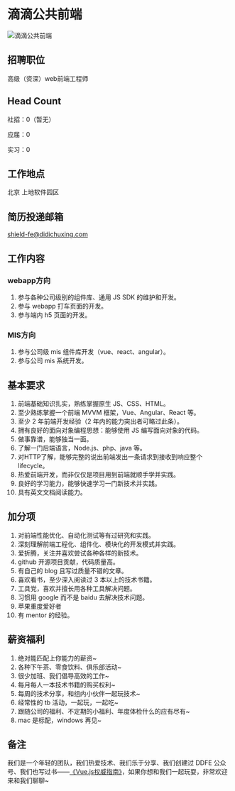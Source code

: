 # 滴滴公共前端
![滴滴公共前端](http://static.galileo.xiaojukeji.com/static/tms/shield/ddfe.jpg)

## 招聘职位

高级（资深）web前端工程师

## Head Count
社招：0（暂无）

应届：0

实习：0

## 工作地点
北京 上地软件园区

## 简历投递邮箱
shield-fe@didichuxing.com

## 工作内容

### webapp方向
 1. 参与各种公司级别的组件库、通用 JS SDK 的维护和开发。
 2. 参与 webapp 打车页面的开发。
 3. 参与端内 h5 页面的开发。

### MIS方向
 1. 参与公司级 mis 组件库开发（vue、react、angular）。
 2. 参与公司 mis 系统开发。

## 基本要求
 1. 前端基础知识扎实，熟练掌握原生 JS、CSS、HTML。
 2. 至少熟练掌握一个前端 MVVM 框架，Vue、Angular、React 等。
 3. 至少 2 年前端开发经验（2 年内的能力突出者可略过此条）。
 4. 拥有良好的面向对象编程思想：能够使用 JS 编写面向对象的代码。
 5. 做事靠谱，能够独当一面。
 6. 了解一门后端语言，Node.js、php、java 等。
 7. 对HTTP了解，能够完整的说出前端发出一条请求到接收到响应整个 lifecycle。
 8. 热爱前端开发，而非仅仅是项目用到前端就顺手学并实践。
 9. 良好的学习能力，能够快速学习一门新技术并实践。
 10. 具有英文文档阅读能力。

## 加分项

 1. 对前端性能优化、自动化测试等有过研究和实践。
 2. 深刻理解前端工程化、组件化、模块化的开发模式并实践。
 2. 爱折腾，关注并喜欢尝试各种各样的新技术。
 4. github 开源项目贡献，代码质量高。
 5. 有自己的 blog 且写过质量不错的文章。
 6. 喜欢看书，至少深入阅读过 3 本以上的技术书籍。
 7. 工具党，喜欢并擅长用各种工具解决问题。
 8. 习惯用 google 而不是 baidu 去解决技术问题。
 9. 苹果重度爱好者
 10. 有 mentor 的经验。

## 薪资福利

 1. 绝对能匹配上你能力的薪资~
 2. 各种下午茶、零食饮料、俱乐部活动~
 3. 很少加班、我们倡导高效的工作~
 4. 每月每人一本技术书籍的购买权利~
 5. 每周的技术分享，和组内小伙伴一起玩技术~
 6. 经常性的 tb 活动，一起玩，一起吃~
 7. 跟随公司的福利、不定期的小福利、年度体检什么的应有尽有~
 8. mac 是标配，windows 再见~

## 备注

我们是一个年轻的团队，我们热爱技术、我们乐于分享、我们创建过 DDFE 公众号、我们也写过书——[《Vue.js权威指南》](http://item.jd.com/12028224.html)，如果你想和我们一起玩耍，非常欢迎来和我们聊聊~
